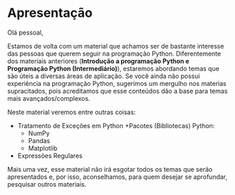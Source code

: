 # Apresentação

Olá pessoal,

Estamos de volta com um material que achamos ser de bastante interesse das pessoas que querem seguir na programação Python. Diferentemente dos materiais anteriores (**Introdução a programação Python e Programação Python (Intermediário)**), estaremos abordando temas que são úteis a diversas áreas de aplicação. Se você ainda não possui experiência na programação Python, sugerimos um mergulho nos materias supracitados, pois acreditamos que esse conteúdos dão a base para temas mais avançados/complexos.

Neste material veremos entre outras coisas:

+ Tratamento de Exceções em Python 
+Pacotes (Bibliotecas) Python:
    + NumPy
    + Pandas
    + Matplotlib
+ Expressões Regulares

Mais uma vez, esse material não irá esgotar todos os temas que serão apresentados e, por isso, aconselhamos, para quem desejar se aprofundar, pesquisar outros materiais.
